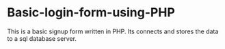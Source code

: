 # Basic-login-form-using-PHP
This is a basic signup form written in PHP.
Its connects and stores the data to a sql database server.

